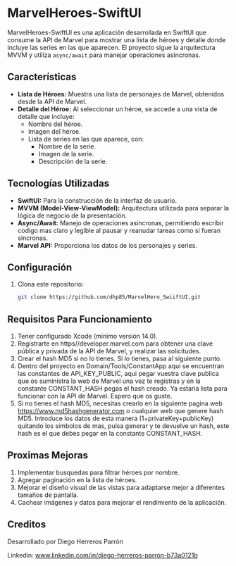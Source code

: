 # MarvelHeroes-SwiftUI

MarvelHeroes-SwiftUI es una aplicación desarrollada en SwiftUI que consume la API de Marvel para mostrar una lista de héroes y detalle donde incluye las series en las que aparecen. El proyecto sigue la arquitectura MVVM y utiliza `async/await` para manejar operaciones asincronas.

## Características

- **Lista de Héroes:** Muestra una lista de personajes de Marvel, obtenidos desde la API de Marvel.
- **Detalle del Héroe:** Al seleccionar un héroe, se accede a una vista de detalle que incluye:
  - Nombre del héroe.
  - Imagen del héroe.
  - Lista de series en las que aparece, con:
    - Nombre de la serie.
    - Imagen de la serie.
    - Descripción de la serie.

## Tecnologías Utilizadas

- **SwiftUI:** Para la construcción de la interfaz de usuario.
- **MVVM (Model-View-ViewModel):** Arquitectura utilizada para separar la lógica de negocio de la presentación.
- **Async/Await:** Manejo de operaciones asincronas, permitiendo escribir codigo mas claro y legible al pausar y reanudar tareas como si fueran sincronas.
- **Marvel API:** Proporciona los datos de los personajes y series.

## Configuración

1. Clona este repositorio:
   ```bash
   git clone https://github.com/dhp85/MarvelHero_SwiiftUI.git

## Requisitos Para Funcionamiento

1. Tener configurado Xcode (mínimo versión 14.0).
2. Registrarte en https//developer.marvel.com para obtener una clave pública y privada de la API de Marvel, y realizar las solicitudes.
3. Crear el hash MD5 si no lo tienes. Si lo tienes, pasa al siguiente punto.
4. Dentro del proyecto en Domain/Tools/ConstantApp aqui se encuentran las constantes de API_KEY_PUBLIC, aqui pegar vuestra clave publica que os suministra la web de Marvel una vez te registras y en la constante CONSTANT_HASH pegas el hash creado. Ya estaria lista para funcionar con la API de Marvel. Espero que os guste.
5. Si no tienes el hash MD5, necesitas crearlo en la siguiente pagina web https://www.md5hashgenerator.com o cualquier web que genere hash MD5. Introduce los datos de esta manera (1+privateKey+publicKey) quitando los simbolos de mas, pulsa generar y te devuelve un hash, este hash es el que debes pegar en la constante CONSTANT_HASH.


## Proximas Mejoras

1. Implementar busquedas para filtrar héroes por nombre.
2. Agregar paginación en la lista de héroes.
3. Mejorar el diseño visual de las vistas para adaptarse mejor a diferentes tamaños de pantalla.
4. Cachear imágenes y datos para mejorar el rendimiento de la aplicación.

## Creditos

 Desarrollado por Diego Herreros Parrón

Linkedin: www.linkedin.com/in/diego-herreros-parrón-b73a0121b
